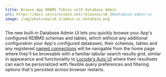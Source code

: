 ```yaml
---
title: Browse App RDBMS Tables with Database Admin
url: https://docs.servicestack.net/releases/v6_3#database-admin-ui
image: /img/whatsnew/v6.3/admin-ui-database.png
---
```


The new built-in Database Admin UI lets you quickly browse your App's configured RDBMS schemas and tables, which without any additional configuration your App's configured databases, their schemas, tables and any registered [named connections](https://docs.servicestack.net/ormlite/getting-started#multiple-database-connections) will be navigable from the home page where they'll be browsable with a familiar tabular search results grid, similar in appearance and functionality to [Locode's Auto UI](https://locode.dev) where their resultsets can each be personalized with flexible query preferences and filtering options that's persisted across browser restarts.
